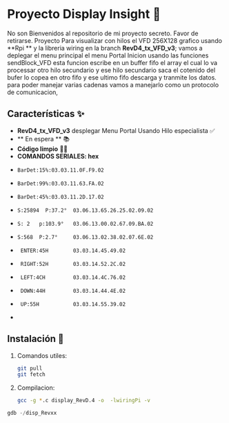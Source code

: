 # Proyecto Display Insight 🚀

No son Bienvenidos al repositorio de mi proyecto secreto. Favor de retirarse.
Proyecto Para visualizar con hilos el VFD 256X128 grafico usando **Rpi ** y la
libreria wiring en la branch **RevD4_tx_VFD_v3**; vamos a deplegar el menu principal
el menu Portal Inicion usando  las funciones sendBlock_VFD esta funcion
escribe en un buffer fifo el array el cual lo va processar otro hilo secundario
y ese hilo secundario saca el cotenido del bufer lo copea en otro fifo y ese ultimo 
fifo descarga y tranmite los datos. para poder manejar varias cadenas vamos a 
manejarlo como un protocolo de comunicacion,

## Características ✨
- **RevD4_tx_VFD_v3** desplegar Menu Portal Usando Hilo especialista ✅
- ** En espera  ** 📚
- **Código limpio** 🧑‍💻
- **COMANDOS SERIALES: hex**
-     BarDet:15%:03.03.11.0F.F9.02
-     BarDet:99%:03.03.11.63.FA.02
-     BarDet:45%:03.03.11.2D.17.02
-     S:25894  P:37.2°  03.06.13.65.26.25.02.09.02
-     S: 2   p:103.9°   03.06.13.00.02.67.09.BA.02
-     S:568  P:2.7°     03.06.13.02.38.02.07.6E.02
-      ENTER:45H        03.03.14.45.49.02
-      RIGHT:52H        03.03.14.52.2C.02
-      LEFT:4CH         03.03.14.4C.76.02
-      DOWN:44H         03.03.14.44.4E.02
-      UP:55H           03.03.14.55.39.02
-     

## Instalación 🔧

1. Comandos utiles:
    ```bash
    git pull
    git fetch
    ```
2. Compilacion:
    ```bash
    gcc -g *.c display_RevD.4 -o  -lwiringPi -v
    ```
```python
gdb -/disp_Revxx
```
